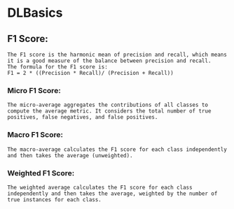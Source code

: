 # DLBasics

## F1 Score:
    The F1 score is the harmonic mean of precision and recall, which means it is a good measure of the balance between precision and recall.
    The formula for the F1 score is: 
    F1 = 2 * ((Precision * Recall)/ (Precision + Recall))

### Micro F1 Score: 
    The micro-average aggregates the contributions of all classes to compute the average metric. It considers the total number of true positives, false negatives, and false positives.

### Macro F1 Score: 
    The macro-average calculates the F1 score for each class independently and then takes the average (unweighted).

### Weighted F1 Score: 
    The weighted average calculates the F1 score for each class independently and then takes the average, weighted by the number of true instances for each class.